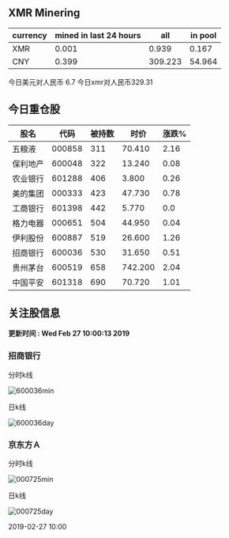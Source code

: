## XMR Minering

|currency|mined in last 24 hours|all|in pool|
|---|---|---|---|
|XMR|0.001|0.939|0.167|
|CNY|0.399|309.223|54.964|

今日美元对人民币 6.7	今日xmr对人民币329.31


## 今日重仓股 

|股名|代码|被持数|时价|涨跌%|
|---|---|---|---|---|
|五粮液|000858|311|70.410|2.16|
|保利地产|600048|322|13.240|0.08|
|农业银行|601288|406|3.800|0.26|
|美的集团|000333|423|47.730|0.78|
|工商银行|601398|442|5.770|0.0|
|格力电器|000651|504|44.950|0.04|
|伊利股份|600887|519|26.600|1.26|
|招商银行|600036|530|31.650|0.51|
|贵州茅台|600519|658|742.200|2.04|
|中国平安|601318|690|70.720|1.01|

## 关注股信息
**更新时间 : Wed Feb 27 10:00:13 2019**
### 招商银行 
分时k线

![600036min](http://image.sinajs.cn/newchart/min/n/sh600036.gif)

日k线

![600036day](http://image.sinajs.cn/newchart/daily/n/sh600036.gif)

### 京东方Ａ 
分时k线

![000725min](http://image.sinajs.cn/newchart/min/n/sz000725.gif)

日k线

![000725day](http://image.sinajs.cn/newchart/daily/n/sz000725.gif)

2019-02-27 10:00